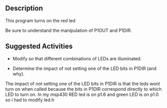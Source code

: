 ## Description
This program turns on the red led

Be sure to understand the manipulation of P1OUT and P1DIR.

## Suggested Activities

* Modify so that different combinations of LEDs are illuminated.

* Determine the impact of not setting one of the LED bits in P1DIR (and why).

The impact of not setting one of the LED bits in P1DIR is that the leds wont turn on when called because the bits in P1DIR correspond directly to which LED to turn on. In my msp430 RED led is on p1.6 and green LED is on p1.0 so i had to modify led.h